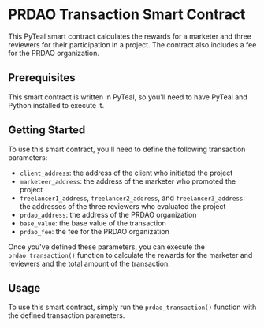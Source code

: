 # PRDAO Transaction Smart Contract

This PyTeal smart contract calculates the rewards for a marketer and three reviewers for their participation in a project. The contract also includes a fee for the PRDAO organization.

## Prerequisites

This smart contract is written in PyTeal, so you'll need to have PyTeal and Python installed to execute it.

## Getting Started

To use this smart contract, you'll need to define the following transaction parameters:

- `client_address`: the address of the client who initiated the project
- `marketeer_address`: the address of the marketer who promoted the project
- `freelancer1_address`, `freelancer2_address`, and `freelancer3_address`: the addresses of the three reviewers who evaluated the project
- `prdao_address`: the address of the PRDAO organization
- `base_value`: the base value of the transaction
- `prdao_fee`: the fee for the PRDAO organization

Once you've defined these parameters, you can execute the `prdao_transaction()` function to calculate the rewards for the marketer and reviewers and the total amount of the transaction.

## Usage

To use this smart contract, simply run the `prdao_transaction()` function with the defined transaction parameters.
